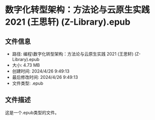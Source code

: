 ﻿# 数字化转型架构：方法论与云原生实践 2021 (王思轩) (Z-Library).epub

## 文件信息
- 路径: 编程\数字化转型架构：方法论与云原生实践 2021 (王思轩) (Z-Library).epub
- 大小: 4.73 MB
- 创建时间: 2024/4/26 9:49:13
- 最后修改时间: 2024/4/26 9:49:13
- 文件类型: .epub

## 文件描述
这是一个.epub类型的文件。

